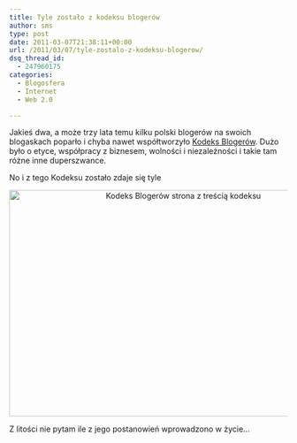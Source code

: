 ```yaml
---
title: Tyle zostało z kodeksu blogerów
author: sms
type: post
date: 2011-03-07T21:38:11+00:00
url: /2011/03/07/tyle-zostalo-z-kodeksu-blogerow/
dsq_thread_id:
  - 247960175
categories:
  - Blogosfera
  - Internet
  - Web 2.0

---
```

Jakieś dwa, a może trzy lata temu kilku polski blogerów na swoich blogaskach poparło i chyba nawet współtworzyło [Kodeks Blogerów][1]. Dużo było o etyce, współpracy z biznesem, wolności i niezależności i takie tam różne inne duperszwance.

No i z tego Kodeksu zostało zdaje się tyle

<p style="text-align: center;">
  <a href="http://www.dziennikarz.pl/wp-content/uploads/2011/03/kodeks_blogerow.png"><img class="aligncenter size-full wp-image-1043" title="kodeks_blogerow" src="http://www.dziennikarz.pl/wp-content/uploads/2011/03/kodeks_blogerow.png" alt="Kodeks Blogerów strona z treścią kodeksu" width="614" height="410" /></a>
</p>

Z litości nie pytam ile z jego postanowień wprowadzono w życie&#8230;

 [1]: kodeksblogerow.pl